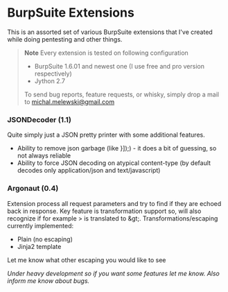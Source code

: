BurpSuite Extensions
====================
This is an assorted set of various BurpSuite extensions that I've created while doing pentesting and other things.

> **Note**
> Every extension is tested on following configuration
> 
>- BurpSuite 1.6.01 and newest one (I use free and pro version respectively)
>- Jython 2.7
> 
> To send bug reports, feature requests, or whisky, simply drop a mail to michal.melewski@gmail.com

### JSONDecoder (1.1)
Quite simply just a JSON pretty printer with some additional features.

* Ability to remove json garbage (like }]);) - it does a bit of guessing, so not always reliable
* Ability to force JSON decoding on atypical content-type (by default decodes only application/json and text/javascript)

### Argonaut (0.4)
Extension process all request parameters and try to find if they are echoed back in response. Key feature is transformation support so, will also recognize if for example > is translated to &amp;gt;. Transformations/escaping currently implemented:
* Plain (no escaping)
* Jinja2 template

Let me know what other escaping you would like to see

_Under heavy development so if you want some features let me know.
Also inform me know about bugs._
